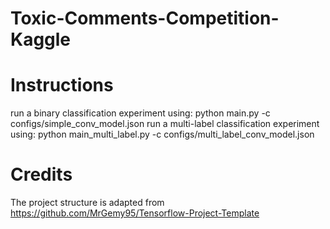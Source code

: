 # Toxic-Comments-Competition-Kaggle

# Instructions
run a binary classification experiment using: python main.py -c configs/simple_conv_model.json
run a multi-label classification experiment using: python main_multi_label.py -c configs/multi_label_conv_model.json

# Credits
The project structure is adapted from https://github.com/MrGemy95/Tensorflow-Project-Template

